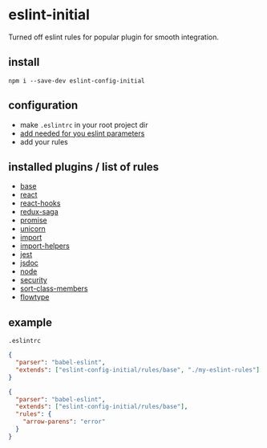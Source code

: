 # eslint-initial
Turned off eslint rules for popular plugin for smooth integration.

## install

```code
npm i --save-dev eslint-config-initial
```

## configuration

- make `.eslintrc` in your root project dir
- [add needed for you eslint parameters](https://eslint.org/docs/user-guide/configuring)
- add your rules

## installed plugins / list of rules

- [base](https://eslint.org/docs/rules/)
- [react](https://github.com/yannickcr/eslint-plugin-react)
- [react-hooks](https://github.com/facebook/react/tree/master/packages/eslint-plugin-react-hooks)
- [redux-saga](https://github.com/pke/eslint-plugin-redux-saga)
- [promise](https://github.com/xjamundx/eslint-plugin-promise)
- [unicorn](https://github.com/sindresorhus/eslint-plugin-unicorn)
- [import](https://github.com/benmosher/eslint-plugin-import)
- [import-helpers](https://github.com/Tibfib/eslint-plugin-import-helpers)
- [jest](https://github.com/jest-community/eslint-plugin-jest)
- [jsdoc](https://github.com/gajus/eslint-plugin-jsdoc)
- [node](https://github.com/mysticatea/eslint-plugin-node)
- [security](https://github.com/nodesecurity/eslint-plugin-security)
- [sort-class-members](https://github.com/bryanrsmith/eslint-plugin-sort-class-members)
- [flowtype](https://github.com/gajus/eslint-plugin-flowtype)

## example
`.eslintrc`
```json
{
  "parser": "babel-eslint",
  "extends": ["eslint-config-initial/rules/base", "./my-eslint-rules"]
}
```
```json
{
  "parser": "babel-eslint",
  "extends": ["eslint-config-initial/rules/base"],
  "rules": {
    "arrow-parens": "error"
  }
}
```
